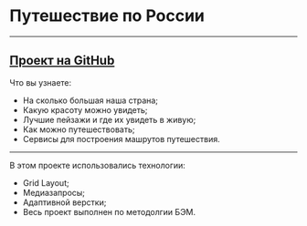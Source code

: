 # Путешествие по России
------------------------
[Проект на GitHub](https://github.com/ProstoIgor/russian-travel.git)
---------------------
Что вы узнаете:
 - На сколько большая наша страна;
 - Какую красоту можно увидеть;
 - Лучшие пейзажи и где их увидеть в живую;
 - Как можно путешествовать;
 - Сервисы для построения машрутов путешествия.
-----------------------
В этом проекте использовались технологии:
 - Grid Layout;
 - Медиазапросы;
 - Адаптивной верстки;
 - Весь проект выполнен по методолгии БЭМ.

